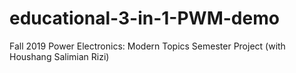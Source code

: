 # educational-3-in-1-PWM-demo
Fall 2019 Power Electronics: Modern Topics Semester Project (with Houshang Salimian Rizi)
